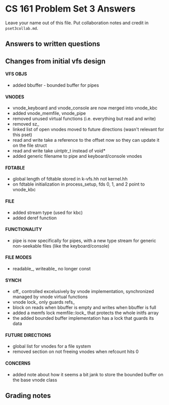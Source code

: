 CS 161 Problem Set 3 Answers
============================
Leave your name out of this file. Put collaboration notes and credit in
`pset3collab.md`.

Answers to written questions
----------------------------

## Changes from initial vfs design

#### VFS OBJS
- added bbuffer - bounded buffer for pipes

#### VNODES
- vnode_keyboard and vnode_console are now merged into vnode_kbc
- added vnode_memfile, vnode_pipe
- removed unused virtual functions (i.e. everything but read and write)
- removed sz_
- linked list of open vnodes moved to future directions (wasn't relevant for this pset)
- read and write take a reference to the offset now so they can update it on the file struct
- read and write take uintptr_t instead of void*
- added generic filename to pipe and keyboard/console vnodes

#### FDTABLE
- global length of fdtable stored in k-vfs.hh not kernel.hh
- on fdtable initialization in process_setup, fds 0, 1, and 2 point to vnode_kbc

#### FILE
- added stream type (used for kbc)
- added deref function

#### FUNCTIONALITY
- pipe is now specifically for pipes, with a new type stream for generic non-seekable files (like the keyboard/console)

#### FILE MODES
- readable_, writeable_ no longer const

#### SYNCH
- off_ controlled excelusively by vnode implementation, synchronized managed by vnode virtual functions
- vnode lock_ only guards refs_
- block on reads when bbuffer is empty and writes when bbuffer is full
- added a memfs lock memfile::lock_ that protects the whole initfs array
- the added bounded buffer implementation has a lock that guards its data

#### FUTURE DIRECTIONS
- global list for vnodes for a file system
- removed section on not freeing vnodes when refcount hits 0

#### CONCERNS
- added note about how it seems a bit jank to store the bounded buffer on the base vnode class


Grading notes
-------------
